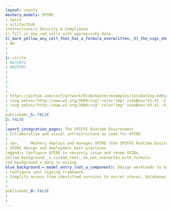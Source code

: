 ```yaml
---
layout: county 
meshery_models: SPIRE
: spire
: artifacthub
instructions:: Security & Compliance
1)_fill_in_any_red_cells_with_appropriate_data.
2)_mark_yellow_any_cell_that_has_a_formula_overwritten._3)_the_svgs_shouldn't_have_xml_header_they_are_added_programmatically_through_workflows: Key Management
: AH
: 
: 
1: circle
: #67c072
: #ACFFB7
: 
: 
: 
: 
: 
: https://github.com/cncf/artwork/blob/master/examples/incubating.md#spire-logos
: <svg xmlns="http://www.w3.org/2000/svg" role="img" viewBox="43.41 -4.34 271.42 368.42"><style>svg {enable-background:new 0 0 360 360}</style><style/><linearGradient id="SVGID_1_" x1="85.665" x2="281.953" y1="294.011" y2="47.51" gradientUnits="userSpaceOnUse"><stop offset="0" stop-color="#0cb0d1"/><stop offset="1" stop-color="#9aca3e"/></linearGradient><path fill="url(#SVGID_1_)" d="M269.3 3c-5.8-1-11.4 2.7-12.4 8.5l-12.6 69.7H266l11.9-65.8C279 9.6 275.1 4 269.3 3zm-167.6 8.5C100.6 5.7 95 2 89.2 3s-9.6 6.6-8.5 12.4l11.8 65.8h21.8l-12.6-69.7zm206 287.9l-43.7-184h23c5.3 0 9.7-4.3 9.7-9.7 0-5.2-4.3-9.6-9.7-9.6h-84.7v20.4h16.8L190 138.9V51.4c0-5.9-4.8-10.6-10.7-10.6-5.9 0-10.6 4.8-10.6 10.6v87.5l-29.2-22.3h16.8V96.2H71.6c-5.3 0-9.6 4.3-9.6 9.6s4.3 9.7 9.6 9.7h23.1L50.9 299.7c-1.4 5.7 2.2 11.5 7.9 12.9.8.2 1.6.2 2.5.2 4.8 0 9.2-3.3 10.3-8.2l23.4-98 73.7 54.2v85.7c0 5.9 4.8 10.6 10.6 10.6 5.9 0 10.7-4.8 10.7-10.6v-85.7l73.6-54.2 23.3 97.8c1.2 4.9 5.6 8.2 10.4 8.2.8 0 1.7-.1 2.5-.3 5.7-1.4 9.2-7.2 7.9-12.9zm-139.1-65.1l-47.8-35.2h35.4v-21.3h-54.4l12.7-53.3 54.1 41.4v68.4zm69.2-35.2L190 234.3v-68.5l54.1-41.4 12.6 53.3h-54.4V199h35.5z"/></svg>
: <svg xmlns="http://www.w3.org/2000/svg" role="img" viewBox="43.41 -4.34 271.42 368.42"><style>svg {enable-background:new 0 0 360 360}</style><path fill="#fff" d="M269.3 3c-5.8-1-11.4 2.7-12.4 8.5l-12.6 69.7H266l11.9-65.8C279 9.6 275.1 4 269.3 3zm-167.6 8.5C100.6 5.7 95 2 89.2 3s-9.6 6.6-8.5 12.4l11.8 65.8h21.8l-12.6-69.7zm206 287.9l-43.7-184h23c5.3 0 9.7-4.3 9.7-9.7 0-5.2-4.3-9.6-9.7-9.6h-84.7v20.4h16.8L190 138.9V51.4c0-5.9-4.8-10.6-10.7-10.6-5.9 0-10.6 4.8-10.6 10.6v87.5l-29.2-22.3h16.8V96.2H71.6c-5.3 0-9.6 4.3-9.6 9.6s4.3 9.7 9.6 9.7h23.1L50.9 299.7c-1.4 5.7 2.2 11.5 7.9 12.9.8.2 1.6.2 2.5.2 4.8 0 9.2-3.3 10.3-8.2l23.4-98 73.7 54.2v85.7c0 5.9 4.8 10.6 10.6 10.6 5.9 0 10.7-4.8 10.7-10.6v-85.7l73.6-54.2 23.3 97.8c1.2 4.9 5.6 8.2 10.4 8.2.8 0 1.7-.1 2.5-.3 5.7-1.4 9.2-7.2 7.9-12.9zm-139.1-65.1l-47.8-35.2h35.4v-21.3h-54.4l12.7-53.3 54.1 41.4v68.4zm69.2-35.2L190 234.3v-68.5l54.1-41.4 12.6 53.3h-54.4V199h35.5z"/></svg>
: 
published:_5: FALSE
2: FALSE
: 
layer5_integration_pages: The SPIFFE Runtime Environment
: Collaborative and visual infrastructure as code for SPIRE
: 
: <p>,     Meshery deploys and manages SPIRE (the SPIFFE Runtime Environment). SPIRE is a toolchain of APIs for establishing trust between software systems across a wide variety of hosting platforms. SPIRE exposes the SPIFFE Workload API, which can attest running software systems and issue SPIFFE IDs and SVIDs to them. , </p>, <p>,     Collaboratively and visually diagram your cloud native infrastructure with GitOps-style pipeline integration. Design, test, and manage configuration your Kubernetes-based, containerized applications as a visual topology., </p>, <p>,     Looking for best practice cloud native design and deployment best practices? Choose from thousands of pre-built components in MeshMap. Choose from hundreds of ready-made design patterns by importing templates from Meshery Catalog or use our low code designer, MeshMap, to create and deploy your own cloud native infrastructure designs., </p>
: SPIRE design and deployment best practices
legend:: Configure SPIRE to securely issue and renew SVIDs.
yellow_background__=_custom_text;_do_not_overwrite_with_formula
red_background_=_data_is_mising
blue_background_=_model_entry_(not_a_component): Design workloads to establish trust between each other by establishing an mTLS connection or by signing and verifying a JWT token.
: Configure your signing framework
: Simplify access from identified services to secret stores, databases, services meshes and cloud provider services.
: 
: 
published:_0: FALSE
: 
: 
---
```

